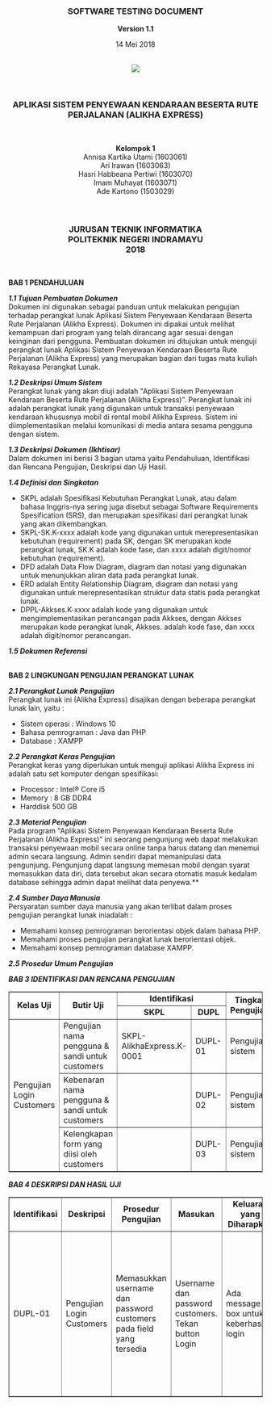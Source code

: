 <html>
<body><div align="center"><h3>SOFTWARE TESTING DOCUMENT</h3></div>
<p align="center"><b>Version 1.1 </b><br>
<p align="center">14 Mei 2018<br><br>
<p align="center">
<img src="http://i67.tinypic.com/mwba89.png"/>
</p>

<br><div align="center"><h3> APLIKASI SISTEM PENYEWAAN KENDARAAN BESERTA RUTE PERJALANAN (ALIKHA EXPRESS) </h3><br></div>

<p align="center"><b>Kelompok 1</b><br>
 Annisa Kartika Utami 			(1603061)<br>
 Ari Irawan				  (1603063)<br>
 Hasri Habbeana Pertiwi			(1603070)<br>
 Imam Muhayat    	(1603071)<br>
 Ade Kartono    	(1503029)<br><br><br>

<div align="center"><h3>JURUSAN TEKNIK INFORMATIKA<br>
POLITEKNIK NEGERI INDRAMAYU<br>
2018</h3><br></div>
</p>
</body>
</html>




__BAB 1 PENDAHULUAN__

__*1.1 Tujuan Pembuatan Dokumen*__<br>
Dokumen ini digunakan sebagai panduan untuk melakukan pengujian terhadap perangkat lunak Aplikasi Sistem Penyewaan Kendaraan Beserta Rute Perjalanan (Alikha Express). Dokumen ini dipakai untuk melihat kemampuan dari program yang telah dirancang agar sesuai dengan keinginan dari pengguna. Pembuatan dokumen ini ditujukan untuk menguji perangkat lunak Aplikasi Sistem Penyewaan Kendaraan Beserta Rute Perjalanan (Alikha Express) yang merupakan bagian dari tugas mata kuliah Rekayasa Perangkat Lunak.

__*1.2 Deskripsi Umum Sistem*__<br>
Perangkat lunak yang akan diuji adalah "Aplikasi Sistem Penyewaan Kendaraan Beserta Rute Perjalanan (Alikha Express)”. Perangkat lunak ini adalah perangkat lunak yang digunakan untuk transaksi penyewaan kendaraan khususnya mobil di rental mobil Alikha Express. Sistem ini diimplementasikan melalui komunikasi di media antara sesama pengguna dengan sistem.

__*1.3 Deskripsi Dokumen (Ikhtisar)*__<br>
Dalam dokumen ini berisi 3 bagian utama yaitu Pendahuluan, Identifikasi dan Rencana Pengujian, Deskripsi dan Uji Hasil.


__*1.4 Definisi dan Singkatan*__<br>

* SKPL adalah Spesifikasi Kebutuhan Perangkat Lunak, atau dalam bahasa Inggris-nya sering juga disebut sebagai Software Requirements Spesification (SRS), dan merupakan spesifikasi dari perangkat lunak yang akan dikembangkan.
* SKPL-SK.K-xxxx adalah kode yang digunakan untuk merepresentasikan kebutuhan (requirement) pada SK, dengan SK merupakan kode perangkat lunak, SK.K adalah kode fase, dan xxxx adalah digit/nomor kebutuhan (requirement).
* DFD adalah Data Flow Diagram, diagram dan notasi yang digunakan untuk menunjukkan aliran data pada perangkat lunak.
* ERD adalah Entity Relationship Diagram, diagram dan notasi yang digunakan untuk merepresentasikan struktur data statis pada perangkat lunak.
* DPPL-Akkses.K-xxxx adalah kode yang digunakan untuk mengimplementasikan perancangan pada Akkses, dengan Akkses merupakan kode perangkat lunak, Akkses. adalah kode fase, dan xxxx adalah digit/nomor perancangan.

__*1.5 Dokumen Referensi*__<br><br>


__BAB 2 LINGKUNGAN PENGUJIAN PERANGKAT LUNAK__

__*2.1 Perangkat Lunak Pengujian*__<br>
Perangkat lunak ini (Alikha Express) disajikan dengan beberapa perangkat lunak lain, yaitu :

* Sistem operasi : Windows 10
* Bahasa pemrograman : Java dan PHP
* Database : XAMPP

__*2.2 Perangkat Keras Pengujian*__<br>
Perangkat keras yang diperlukan untuk menguji aplikasi Alikha Express ini adalah satu set komputer dengan spesifikasi:

* Processor : Intel® Core i5
* Memory : 8 GB DDR4
* Harddisk 500 GB

__*2.3 Material Pengujian*__<br>
Pada program "Aplikasi Sistem Penyewaan Kendaraan Beserta Rute Perjalanan (Alikha Express)” ini seorang pengunjung web dapat melakukan transaksi penyewaan mobil secara online tanpa harus datang dan menemui admin secara langsung. Admin sendiri dapat memanipulasi data pengunjung. Pengunjung dapat langsung memesan mobil dengan syarat memasukkan data diri, data tersebut akan secara otomatis masuk kedalam database sehingga admin dapat melihat data penyewa.**

__*2.4 Sumber Daya Manusia*__<br>
Persyaratan sumber daya manusia yang akan terlibat dalam proses pengujian perangkat lunak iniadalah :

* Memahami konsep pemrograman berorientasi objek dalam bahasa PHP.
* Memahami proses pengujian perangkat lunak berorientasi objek.
* Memahami konsep pemrograman database XAMPP.

__*2.5 Prosedur Umum Pengujian*__<br>

__*BAB 3 IDENTIFIKASI DAN RENCANA PENGUJIAN*__<br>

<html>
<head>
</head>
<body>
<table border="1">
    <tr>
        <td align="center" rowspan="2"><b>Kelas Uji</td>
        <td align="center" rowspan="2"><b>Butir Uji</td>
		<td align="center" colspan="2"><b>Identifikasi
		</td>
		<td align="center" rowspan="2"><b>Tingkat Pengujian</td>
		<td align="center" rowspan="2"><b>Jenis Pengujian</td>
		<td align="center" rowspan="2"><b>Penguji</td>
    </tr>
    <tr>
        <td align="center"><b>SKPL</td>
        <td align="center"><b>DUPL</td>
    </tr>
    <tr>
        <td rowspan="3">Pengujian Login Customers</td>
        <td>Pengujian nama pengguna & sandi untuk customers</td>
        <td>SKPL-AlikhaExpress.K-0001</td>
		<td>DUPL-01</td>
		<td>Pengujian sistem</td>
		<td>Black box</td>
		<td>Ari</td>
    </tr>
    <tr>
        <td>Kebenaran nama pengguna & sandi untuk customers</td>
        <td></td>
        <td>DUPL-02</td>
		<td>Pengujian sistem</td>
		<td>Black box</td>
		<td>Ari</td>
    </tr>
<tr>
        <td>Kelengkapan form yang diisi oleh customers</td>
        <td></td>
        <td>DUPL-03</td>
		<td>Pengujian sistem</td>
		<td>Black box</td>
		<td>Ari</td>
    </tr>
</table>
</body>
</html>

__*BAB 4 DESKRIPSI DAN HASIL UJI*__<br>

<html>
<head>
</head>
<body>
<table border="1">
    <tr>
        <td align="center" ><b>Identifikasi</td>
        <td align="center"><b>Deskripsi</td>
		<td align="center"><b>Prosedur Pengujian
		</td>
		<td align="center"><b>Masukan</td>
		<td align="center"><b>Keluaran yang Diharapkan</td>
		<td align="center"><b>Kriteria Evaluasi Hasil 1</td>
		<td align="center"><b>Kriteria Evaluasi Hasil 2</td>
		<td align="center"><b>Hasil yang Didapat</td>
		<td align="center"><b>Kesimpulan</td>
    </tr>
    <tr>
        <td>DUPL-01</td>
		<td>Pengujian Login Customers</td>
        <td>Memasukkan username dan password customers pada field yang tersedia</td>
        <td>Username dan password customers. Tekan button Login</td>
		<td>Ada message box untuk keberhasilan login</td>
		<td>Apabila ada text field username atau password yang tidak diisi maka akan muncul pop-up “Kolom Tidak Boleh Kosong”. </td>
		<td>Apabila data username atau password yang dimasukkan salah maka akan muncul pop-up "Username atau Password Salah"</td>
		<td>Sukses</td>
		<td>Diterima</td>
    </tr>
</table>
</body>
</html>

